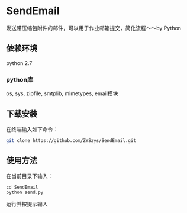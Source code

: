 # SendEmail
发送带压缩包附件的邮件，可以用于作业邮箱提交，简化流程～～by Python

## 依赖环境
python 2.7
### python库
os, sys, zipfile, smtplib, mimetypes, email模块

## 下载安装
在终端输入如下命令：
```bash
git clone https://github.com/ZYSzys/SendEmail.git
```

## 使用方法

在当前目录下输入：
```
cd SendEmail
python send.py
```
运行并按提示输入
